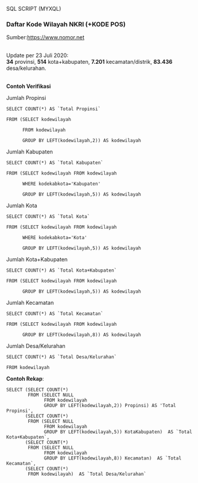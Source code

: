 SQL SCRIPT (MYXQL)
<h3><strong>Daftar Kode Wilayah NKRI</strong> (+KODE POS)</h3>Sumber:<a href="https://www.nomor.net">https://www.nomor.net</a>

<br>Update per 23 Juli 2020:<br/>
<b>34</b> provinsi, <b>514</b> kota+kabupaten, <b>7.201</b> kecamatan/distrik, <b>83.436</b> desa/kelurahan.

<br><b>Contoh Verifikasi</b>

Jumlah Propinsi

<pre><code>SELECT COUNT(*) AS `Total Propinsi`<br>
FROM (SELECT kodewilayah<br>
      FROM kodewilayah<br>
      GROUP BY LEFT(kodewilayah,2)) AS kodewilayah
</code></pre>


Jumlah Kabupaten
<pre><code>SELECT COUNT(*) AS `Total Kabupaten`<br>
FROM (SELECT kodewilayah FROM kodewilayah<br>
      WHERE kodekabkota='Kabupaten'<br>
      GROUP BY LEFT(kodewilayah,5)) AS kodewilayah
</code></pre>


Jumlah Kota
<pre><code>SELECT COUNT(*) AS `Total Kota`<br>
FROM (SELECT kodewilayah FROM kodewilayah<br>
      WHERE kodekabkota='Kota'<br>
      GROUP BY LEFT(kodewilayah,5)) AS kodewilayah
</code></pre>      


Jumlah Kota+Kabupaten
<pre><code>SELECT COUNT(*) AS `Total Kota+Kabupaten`<br>
FROM (SELECT kodewilayah FROM kodewilayah<br>
      GROUP BY LEFT(kodewilayah,5)) AS kodewilayah
</code></pre>


Jumlah Kecamatan
<pre><code>SELECT COUNT(*) AS `Total Kecamatan`<br>
FROM (SELECT kodewilayah FROM kodewilayah<br>
      GROUP BY LEFT(kodewilayah,8)) AS kodewilayah
</code></pre>      


Jumlah Desa/Kelurahan
<pre><code>SELECT COUNT(*) AS `Total Desa/Kelurahan`<br>
FROM kodewilayah</code></pre>

<b>Contoh Rekap</b>:
<pre><code>SELECT (SELECT COUNT(*)
        FROM (SELECT NULL 
              FROM kodewilayah
              GROUP BY LEFT(kodewilayah,2)) Propinsi) AS 'Total Propinsi',
       (SELECT COUNT(*)
        FROM (SELECT NULL 
              FROM kodewilayah 
              GROUP BY LEFT(kodewilayah,5)) KotaKabupaten)  AS `Total Kota+Kabupaten`,
       (SELECT COUNT(*)
        FROM (SELECT NULL 
              FROM kodewilayah 
              GROUP BY LEFT(kodewilayah,8)) Kecamatan)  AS `Total Kecamatan`,
       (SELECT COUNT(*) 
        FROM kodewilayah)  AS `Total Desa/Kelurahan`
</code></pre>
